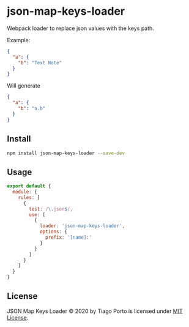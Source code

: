 # json-map-keys-loader

Webpack loader to replace json values with the keys path.

Example:

```json
{
  "a": {
    "b": "Text Note"
  }
}
```

Will generate

```json
{
  "a": {
    "b": "a.b"
  }
}
```

## Install

```sh
npm install json-map-keys-loader --save-dev
```

## Usage

```js
export default {
  module: {
    rules: [
      {
        test: /\.json$/,
        use: [
          {
            loader: 'json-map-keys-loader',
            options: {
              prefix: '[name]:'
            }
          }
        ]
      }
    ]
  }
}
```

## License

JSON Map Keys Loader © 2020 by Tiago Porto is licensed under [MIT License](LICENSE).
